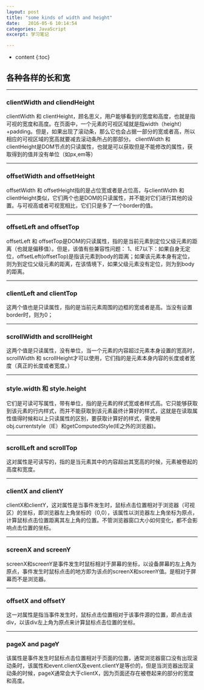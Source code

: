 ```yaml
---
layout: post
title: "some kinds of width and height"
date:   2016-05-6 10:14:54
categories: JavaScript
excerpt: 学习笔记

---
```


* content
{:toc}

## 各种各样的长和宽

---

### clientWidth and cliendHeight

clientWidth 和 clientHeight，顾名思义，用户能够看到的宽度和高度，也就是指可视的宽度和高度。在页面中，一个元素的可视区域就是指width（height）+padding。但是，如果出现了滚动条，那么它也会占据一部分的宽或者高，所以相应的可视区域的宽高就要减去滚动条所占的那部分。
clientWidth 和 clientHeight是DOM节点的只读属性，也就是可以获取但是不能修改的属性，获取得到的值并没有单位（如px,em等）

---

### offsetWidth and offsetHeight

offsetWidth 和 offsetHeight指的是占位宽或者是占位高，与clientWidth 和 clientHeight类似，它们两个也是DOM的只读属性，并不能对它们进行其他的设置。与可视高或者可视宽相比，它们只是多了一个border的值。

---

### offsetLeft and offsetTop

offsetLeft 和 offsetTop是DOM的只读属性，指的是当前元素到定位父级元素的距离（也就是偏移值）。但是，该值有些兼容性问题：
1、IE7以下：如果自身无定位，offsetLeft(offsetTop)是指该元素到body的距离；如果该元素本身有定位，则为到定位父级元素的距离，在该情境下，如果父级元素没有定位，则为到body的距离。

---

### clientLeft and clientTop

这两个值也是只读属性，指的是当前元素周围的边框的宽或者是高。当没有设置border时，则为0；

---

### scrollWidth and scrollHeight

这两个值是只读属性，没有单位，当一个元素的内容超过元素本身设置的宽高时，scrollWidth 和 scrollHeight才可以使用，它们指的是元素本身内容的长度或者宽度（真正的长度或者宽度。）

---

### style.width 和 style.height

它们是可读可写属性，带有单位，指的是元素的样式宽或者样式高。它只能够获取到该元素的行内样式，而并不能获取到该元素最终计算好的样式，这就是在读取属性值得时候和以上只读属性的区别，要获取计算好的样式，需使用obj.currentstyle（IE）和getComputedStyle(IE之外的浏览器)。

---

### scrollLeft and scrollTop

这对属性是可读写的，指的是当元素其中的内容超出其宽高的时候，元素被卷起的高度和宽度。

---

### clientX and clientY

clientX和clientY，这对属性是当事件发生时，鼠标点击位置相对于浏览器（可视区）的坐标，即浏览器左上角坐标的（0,0），该属性以浏览器左上角坐标为原点，计算鼠标点击位置距离其左上角的位置。不管浏览器窗口大小如何变化，都不会影响点击位置的坐标。

---

### screenX and screenY

screenX和screenY是事件发生时鼠标相对于屏幕的坐标，以设备屏幕的左上角为原点，事件发生时鼠标点击的地方即为该点的screenX和screenY值。是相对于屏幕而不是浏览器。

---

### offsetX and offsetY

这一对属性是指当事件发生时，鼠标点击位置相对于该事件源的位置，即点击该div，以该div左上角为原点来计算鼠标点击位置的坐标。

---

### pageX and pageY

该属性是事件发生时鼠标点击位置相对于页面的位置，通常浏览器窗口没有出现滚动条时，该属性和event.clientX及event.clientY是等价的，但是当浏览器出现滚动条的时候，pageX通常会大于clientX，因为页面还存在被卷起来的部分的宽度和高度。

